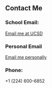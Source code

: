 ## Contact Me
### School Email:
[Email me at UCSD](mailto:hohu@ucsd.edu)

### Personal Email
[Email me personally](mailto:hj152526@icloud.com)

### Phone:
+1 (224) 600-6852
